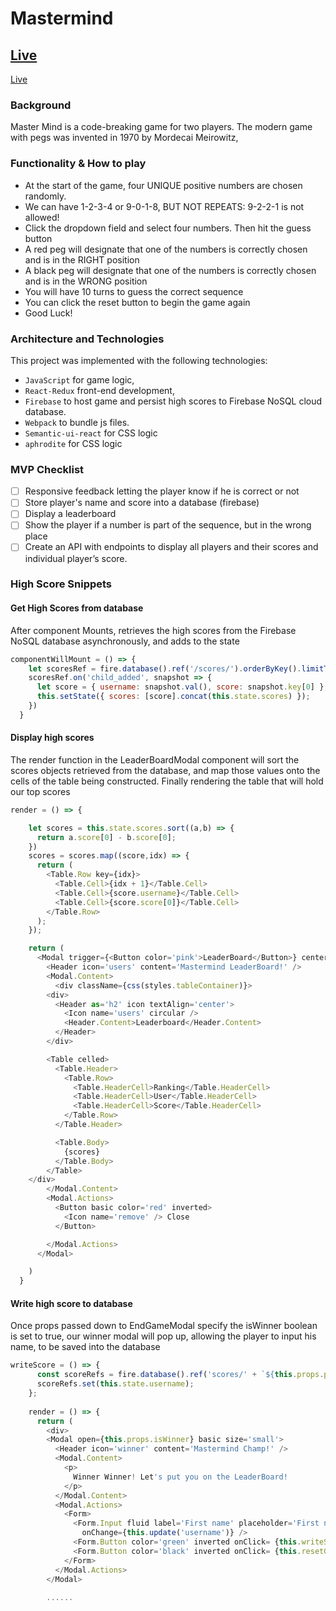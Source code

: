 # Mastermind
## [Live](http://brianliew.com/SquareBoi/)

[Live](https://mastermind-2ccf3.firebaseapp.com)

### Background
Master Mind is a code-breaking game for two players. The modern game with pegs was invented in 1970 by Mordecai Meirowitz, 

### Functionality & How to play
* At the start of the game, four UNIQUE positive numbers are chosen randomly.
* We can have 1-2-3-4 or 9-0-1-8, BUT NOT REPEATS: 9-2-2-1 is not allowed!
* Click the dropdown field and select four numbers. Then hit the guess button
* A red peg will designate that one of the numbers is correctly chosen and is in the RIGHT position
* A black peg will designate that one of the numbers is correctly chosen and is in the WRONG position
* You will have 10 turns to guess the correct sequence
* You can click the reset button to begin the game again
* Good Luck!

### Architecture and Technologies
This project was implemented with the following technologies:

- `JavaScript` for game logic,
- `React-Redux` front-end development,
- `Firebase` to host game and persist high scores to Firebase NoSQL cloud database.
- `Webpack` to bundle js files.
- `Semantic-ui-react` for CSS logic
- `aphrodite` for CSS logic


### MVP Checklist
- [ ] Responsive feedback letting the player know if he is correct or not
- [ ] Store player's name and score into a database (firebase)
- [ ] Display a leaderboard
- [ ] Show the player if a number is part of the sequence, but in the wrong place
- [ ] Create an API with endpoints to display all players and their scores and
individual player’s score.

### High Score Snippets

#### Get High Scores from database
After component Mounts, retrieves the high scores from the Firebase NoSQL database asynchronously, and adds to the state
````js
componentWillMount = () => {
    let scoresRef = fire.database().ref('/scores/').orderByKey().limitToLast(10);
    scoresRef.on('child_added', snapshot => {
      let score = { username: snapshot.val(), score: snapshot.key[0] };
      this.setState({ scores: [score].concat(this.state.scores) });
    })
  }
````

#### Display high scores
The render function in the LeaderBoardModal component will sort the scores objects retrieved from the database, 
and map those values onto the cells of the table being constructed. Finally rendering the table that will hold our top scores
````js
render = () => {

    let scores = this.state.scores.sort((a,b) => {
      return a.score[0] - b.score[0];
    })
    scores = scores.map((score,idx) => {
      return (
        <Table.Row key={idx}>
          <Table.Cell>{idx + 1}</Table.Cell>
          <Table.Cell>{score.username}</Table.Cell>
          <Table.Cell>{score.score[0]}</Table.Cell>
        </Table.Row>
      );
    });

    return (
      <Modal trigger={<Button color='pink'>LeaderBoard</Button>} centered={false}>
        <Header icon='users' content='Mastermind LeaderBoard!' />
        <Modal.Content>
          <div className={css(styles.tableContainer)}>
        <div>
          <Header as='h2' icon textAlign='center'>
            <Icon name='users' circular />
            <Header.Content>Leaderboard</Header.Content>
          </Header>
        </div>

        <Table celled>
          <Table.Header>
            <Table.Row>
              <Table.HeaderCell>Ranking</Table.HeaderCell>
              <Table.HeaderCell>User</Table.HeaderCell>
              <Table.HeaderCell>Score</Table.HeaderCell>
            </Table.Row>
          </Table.Header>

          <Table.Body>
            {scores}
          </Table.Body>
        </Table>
    </div>
        </Modal.Content>
        <Modal.Actions>
          <Button basic color='red' inverted>
            <Icon name='remove' /> Close
          </Button>

        </Modal.Actions>
      </Modal>

    )
  }
````

#### Write high score to database
Once props passed down to EndGameModal specify the isWinner boolean is set to true, our winner modal will pop up, allowing the player to input his name, to be saved into the database
````js
writeScore = () => {
      const scoreRefs = fire.database().ref('scores/' + `${this.props.props.score}` + `${new Date()}`);
      scoreRefs.set(this.state.username);
    };
    
    render = () => {
      return (
        <div>
        <Modal open={this.props.isWinner} basic size='small'>
          <Header icon='winner' content='Mastermind Champ!' />
          <Modal.Content>
            <p>
              Winner Winner! Let's put you on the LeaderBoard!
            </p>
          </Modal.Content>
          <Modal.Actions>
            <Form>
              <Form.Input fluid label='First name' placeholder='First name' defaultValue={this.state.username}
                onChange={this.update('username')} />
              <Form.Button color='green' inverted onClick= {this.writeScore}>Submit</Form.Button>
              <Form.Button color='black' inverted onClick= {this.resetGame}>Start New Game</Form.Button>
            </Form>
          </Modal.Actions>
        </Modal>
        
        ......
````
